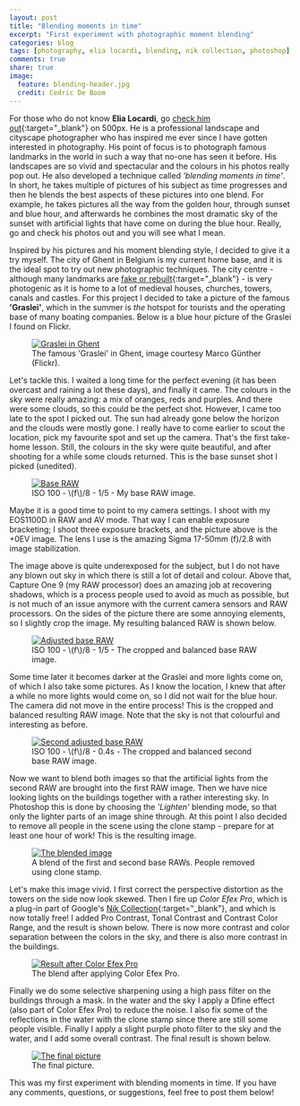 ```yaml
---
layout: post
title: "Blending moments in time"
excerpt: "First experiment with photographic moment blending"
categories: blog
tags: [photography, elia locardi, blending, nik collection, photoshop]
comments: true
share: true
image:
  feature: blending-header.jpg
  credit: Cedric De Boom
---
```


For those who do not know **Elia Locardi**, go [check him out](https://500px.com/elialocardi){:target="_blank"} on 500px. He is a professional landscape and cityscape photographer who has inspired me ever since I have gotten interested in photography. His point of focus is to photograph famous landmarks in the world in such a way that no-one has seen it before. His landscapes are so vivid and spectacular and the colours in his photos really pop out. He also developed a technique called _'blending moments in time'_. In short, he takes multiple of pictures of his subject as time progresses and then he blends the best aspects of these pictures into one blend. For example, he takes pictures all the way from the golden hour, through sunset and blue hour, and afterwards he combines the most dramatic sky of the sunset with artificial lights that have come on during the blue hour. Really, go and check his photos out and you will see what I mean.

Inspired by his pictures and his moment blending style, I decided to give it a try myself. The city of Ghent in Belgium is my current home base, and it is the ideal spot to try out new photographic techniques. The city centre - although many landmarks are [fake or rebuilt](http://www.schamper.ugent.be/476/schampers-architectuurgids-1){:target="_blank"} - is very photogenic as it is home to a lot of medieval houses, churches, towers, canals and castles. For this project I decided to take a picture of the famous **'Graslei'**, which in the summer is _the_ hotspot for tourists and the operating base of many boating companies. Below is a blue hour picture of the Graslei I found on Flickr.

<figure>
	<a href="/images/blending/graslei_flickr.jpg"><img src="/images/blending/graslei_flickr_small.jpg" alt="Graslei in Ghent"></a>
	<figcaption>The famous 'Graslei' in Ghent, image courtesy Marco Günther (Flickr).</figcaption>
</figure>

Let's tackle this. I waited a long time for the perfect evening (it has been overcast and raining a lot these days), and finally it came. The colours in the sky were really amazing: a mix of oranges, reds and purples. And there were some clouds, so this could be the perfect shot. However, I came too late to the spot I picked out. The sun had already gone below the horizon and the clouds were mostly gone. I really have to come earlier to scout the location, pick my favourite spot and set up the camera. That's the first take-home lesson. Still, the colours in the sky were quite beautiful, and after shooting for a while some clouds returned. This is the base sunset shot I picked (unedited).

<figure>
	<a href="/images/blending/base_1.jpg"><img src="/images/blending/base_1_small.jpg" alt="Base RAW"></a>
	<figcaption>ISO 100 - \(f\)/8 - 1/5 - My base RAW image.</figcaption>
</figure>

Maybe it is a good time to point to my camera settings. I shoot with my EOS1100D in RAW and AV mode. That way I can enable exposure bracketing; I shoot three exposure brackets, and the picture above is the +0EV image. The lens I use is the amazing Sigma 17-50mm \(f\)/2.8 with image stabilization.

The image above is quite underexposed for the subject, but I do not have any blown out sky in which there is still a lot of detail and colour. Above that, Capture One 9 (my RAW processor) does an amazing job at recovering shadows, which is a process people used to avoid as much as possible, but is not much of an issue anymore with the current camera sensors and RAW processors. On the sides of the picture there are some annoying elements, so I slightly crop the image. My resulting balanced RAW is shown below.

<figure>
	<a href="/images/blending/balanced_1.jpg"><img src="/images/blending/balanced_1_small.jpg" alt="Adjusted base RAW"></a>
	<figcaption>ISO 100 - \(f\)/8 - 1/5 - The cropped and balanced base RAW image.</figcaption>
</figure>

Some time later it becomes darker at the Graslei and more lights come on, of which I also take some pictures. As I know the location, I knew that after a while no more lights would come on, so I did not wait for the blue hour. The camera did not move in the entire process! This is the cropped and balanced resulting RAW image. Note that the sky is not that colourful and interesting as before.

<figure>
	<a href="/images/blending/balanced_2.jpg"><img src="/images/blending/balanced_2_small.jpg" alt="Second adjusted base RAW"></a>
	<figcaption>ISO 100 - \(f\)/8 - 0.4s - The cropped and balanced second base RAW image.</figcaption>
</figure>

Now we want to blend both images so that the artificial lights from the second RAW are brought into the first RAW image. Then we have nice looking lights on the buildings together with a rather interesting sky. In Photoshop this is done by choosing the _'Lighten'_ blending mode, so that only the lighter parts of an image shine through. At this point I also decided to remove all people in the scene using the clone stamp - prepare for at least one hour of work! This is the resulting image.

<figure>
	<a href="/images/blending/blend.jpg"><img src="/images/blending/blend_small.jpg" alt="The blended image"></a>
	<figcaption>A blend of the first and second base RAWs. People removed using clone stamp.</figcaption>
</figure>

Let's make this image vivid. I first correct the perspective distortion as the towers on the side now look skewed. Then I fire up _Color Efex Pro_, which is a plug-in part of Google's [Nik Collection](https://www.google.com/nikcollection/){:target="_blank"}, and which is now totally free! I added Pro Contrast, Tonal Contrast and Contrast Color Range, and the result is shown below. There is now more contrast and color separation between the colors in the sky, and there is also more contrast in the buildings.

<figure>
	<a href="/images/blending/nik_1.jpg"><img src="/images/blending/nik_1_small.jpg" alt="Result after Color Efex Pro"></a>
	<figcaption>The blend after applying Color Efex Pro.</figcaption>
</figure>

Finally we do some selective sharpening using a high pass filter on the buildings through a mask. In the water and the sky I apply a Dfine effect (also part of Color Efex Pro) to reduce the noise. I also fix some of the reflections in the water with the clone stamp since there are still some people visible. Finally I apply a slight purple photo filter to the sky and the water, and I add some overall contrast. The final result is shown below.

<figure>
	<a href="/images/blending/final_1.jpg"><img src="/images/blending/final_1_small.jpg" alt="The final picture"></a>
	<figcaption>The final picture.</figcaption>
</figure>

This was my first experiment with blending moments in time. If you have any comments, questions, or suggestions, feel free to post them below!


<!-- 
As I had to make a report for my photography class, I took my camera with me all the time. I was too distracted by the presentations, posters, receptions... so I did not take that many pictures. I had the following gear in my backpack:

* Canon EOS 1100D camera body (very basic model, crop sensor, only usable up to ISO 1600),
* Canon EF-S 18-55mm \\(f\\)/3.5-5.6 (no IS),
* Canon EF-S 10-18mm \\(f\\)/4.5-5.6 (with IS),
* Canon EF 50mm \\(f\\)/1.4 (no IS),
* Canon EF 70-300mm \\(f\\)/4-5.6 (no IS).

As with my trip to New York City, I did not bring flashes or a tripod, since I did not want to disturb anyone or devote too much time setting up the camera. The pictures should be more like snapshots instead of well-considered ones. The images below are only slightly edited in Adobe Lightroom; click on them to enlarge.

We arrived in Montréal two days before the start of the conference, so we had some time to explore the city. I immediately noticed that the French language is alive and kicking over there, as is the love for France, shown by this underground sign which you would normally encounter in the centre of Paris.

<figure>
	<a href="/images/nips/IMG_8824.JPG"><img src="/images/nips/IMG_8824_small.JPG" alt="Metropolitain"></a>
	<figcaption>ISO 200 - \(f\)/8 - 1/125 - A Parisian 'Metropolitain' sign.</figcaption>
</figure>

The following picture also shows that the main language on almost all signs in the city and its restaurants is still French. 'Le très hot chicken' served with _poutine_: "a Canadian dish, originating in the province of Quebec, made with french fries and cheese curds topped with a light brown gravy-like sauce" [Wikipedia].

<figure>
	<a href="/images/nips/IMG_8827.JPG"><img src="/images/nips/IMG_8827_small.JPG" alt="Tres hot chicken"></a>
	<figcaption>ISO 1600 - \(f\)/4.5 - 1/100 - Très hot chicken with poutine.</figcaption>
</figure>

Next we went to the McGill University site and climbed up to the top of the Mount Royal (_'Mont Réal'_).

<figure>
	<a href="/images/nips/IMG_8842.JPG"><img src="/images/nips/IMG_8842_small.JPG" alt="Forbidden to walk on the grass"></a>
	<figcaption>ISO 400 - \(f\)/8 - 1/80 - Forbidden to walk on the grass.</figcaption>
</figure>

<figure>
	<a href="/images/nips/IMG_8846.JPG"><img src="/images/nips/IMG_8846_small.JPG" alt="View of Montréal from Mount Royal"></a>
	<figcaption>ISO 200 - \(f\)/8 - 1/125 - View of Montréal from Mount Royal.</figcaption>
</figure>

This time of year the temperatures are normally much below zero degrees celcius, but we were lucky, as we had 5 to 10 degrees throughout the entire week. Still, it is obvious that winter usually poses severe conditions on the local vegetation.

<figure>
	<a href="/images/nips/IMG_8851.JPG"><img src="/images/nips/IMG_8851_small.JPG" alt="One of my colleagues in front of dry and barren woods"></a>
	<figcaption>ISO 400 - \(f\)/4 - 1/800 - One of my colleagues in front of dry and barren woods.</figcaption>
</figure>

The conference itself kicked off with a packed auditorium for the deep learning tutorial by Yoshua Bengio and Yann LeCun. It was very, very dark inside, so I had to zoom in to about 250mm to get the two in the picture. Still my shutter speed was too low to get a sharp image... The tutorial was not that interesting: if you already knew things about certain topics, you did not learn anything new; if you were unfamiliar with other topics, you were lost in the explanation.

<figure>
	<a href="/images/nips/IMG_8862.JPG"><img src="/images/nips/IMG_8862_small.JPG" alt="Yann LeCun has laser eyes"></a>
	<figcaption>ISO 1600 - \(f\)/5.6 - 1/250 - Yann LeCun ready to laser down someone with his eyes.</figcaption>
</figure>

The conference was held in the Palais de Congrès on the edge of Old Montréal, a huge building on top of the highway tunnel with a colourful facade.

<figure>
	<a href="/images/nips/IMG_8921.JPG"><img src="/images/nips/IMG_8921_small.JPG" alt="Colourful glass on the facade of the Palais de Congrès"></a>
	<figcaption>ISO 200 - \(f\)/8 - 1/15 - Colourful glass on the facade of the Palais de Congrès.</figcaption>
</figure>

The first conference day concluded with a poster session with more than 100 posters and a walking dinner. It was so crowded people got nearly crushed by each other. Later we heard that this NIPS edition broke records: more than 3,800 attendees this year!

<figure>
	<a href="/images/nips/IMG_8875.JPG"><img src="/images/nips/IMG_8875_small.JPG" alt="Walking dinner at NIPS"></a>
	<figcaption>ISO 1600 - \(f\)/5.6 - 1/40 - Walking dinner at NIPS.</figcaption>
</figure>

<figure>
	<a href="/images/nips/IMG_8878.JPG"><img src="/images/nips/IMG_8878_small.JPG" alt="Crowded poster session"></a>
	<figcaption>ISO 1600 - \(f\)/5.6 - 1/40 - Crowded poster session.</figcaption>
</figure>

The following days there were mostly talks during the day, which were often pretty boring. Bad speakers, thoughtless slide designs, lacking enthusiasm... I admit, the auditorium was extremely large, which makes it almost impossible to interact with the audience. The screens were also very far from the speaker, so that he or she could not interact with the slides in an effective way.

<figure>
	<a href="/images/nips/IMG_8883.JPG"><img src="/images/nips/IMG_8883_small.JPG" alt="A packed auditorium"></a>
	<figcaption>ISO 1600 - \(f\)/2 - 1/60 - A packed auditorium.</figcaption>
</figure>

On the evening of the second day there were again posters and demonstrations. Two of my colleagues gave a very succesful demo of our platform [_DIANNE_](http://dianne.intec.ugent.be){:target="_blank"} (for which I designed the logo). It is a JAVA- and OSGi-based internet-of-things library to distribute neural networks at runtime across devices.

<figure>
	<a href="/images/nips/IMG_8899.JPG"><img src="/images/nips/IMG_8899_small.JPG" alt="The DIANNE demo setup"></a>
	<figcaption>ISO 1600 - \(f\)/5 - 1/50 - The DIANNE demo setup.</figcaption>
</figure>

On the two last days there were workshops. Some were overly crowded, such as the RAM workshop and the Deep Reinforcement Learning workshop. The father of reinforcement learning, Richard Sutton, was even denied access to the room[^1]!

<figure>
	<a href="/images/nips/IMG_8937.JPG"><img src="/images/nips/IMG_8937_small.JPG" alt="A crowded DeepRL workshop"></a>
	<figcaption>ISO 1600 - \(f\)/4.5 - 1/10 - A crowded DeepRL workshop.</figcaption>
</figure>

NIPS was quite an experience, a lot of people - including big names - a lot of posters, a lot of workshops, a lot of pushing and shoving, a lot of networking, a lot of receptions... Maybe next year again!

[^1]: [https://twitter.com/pabbeel/status/675581400376991746](https://twitter.com/pabbeel/status/675581400376991746){:target="_blank"}
 -->